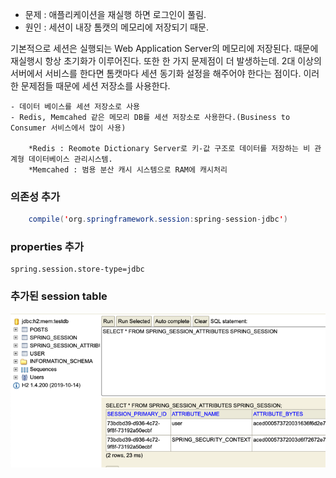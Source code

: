 * 문제 : 애플리케이션을 재실행 하면 로그인이 풀림.
* 원인 : 세션이 내장 톰캣의 메모리에 저장되기 때문.

기본적으로 세션은 실행되는 Web Application Server의 메모리에 저장된다. 때문에 재실행시 항상 초기화가 이루어진다.
또한 한 가지 문제점이 더 발생하는데. 2대 이상의 서버에서 서비스를 한다면 톰캣마다 세션 동기화 설정을 해주어야 한다는 점이다.
이러한 문제점들 때문에 세션 저장소를 사용한다.    

    - 데이터 베이스를 세션 저장소로 사용    
    - Redis, Memcahed 같은 메모리 DB를 세션 저장소로 사용한다.(Business to Consumer 서비스에서 많이 사용) 

        *Redis : Reomote Dictionary Server로 키-값 구조로 데이터를 저장하는 비 관계형 데이터베이스 관리시스템.
        *Memcahed : 범용 분산 캐시 시스템으로 RAM에 캐시처리

### 의존성 추가
```java
    compile('org.springframework.session:spring-session-jdbc')
```

### properties 추가
````properties
spring.session.store-type=jdbc
````

### 추가된 session table
![img_3.png](img_3.png)